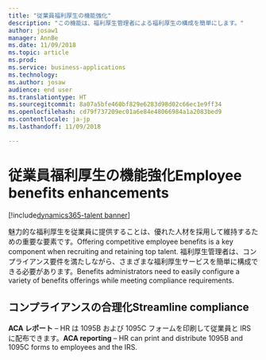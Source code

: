 ```yaml
---
title: "従業員福利厚生の機能強化"
description: "この機能は、福利厚生管理者による福利厚生の構成を簡単にします。"
author: josaw1
manager: AnnBe
ms.date: 11/09/2018
ms.topic: article
ms.prod: 
ms.service: business-applications
ms.technology: 
ms.author: josaw
audience: end user
ms.translationtype: HT
ms.sourcegitcommit: 8a07a5bfe460bf829e6283d98d02c66ec1e9ff34
ms.openlocfilehash: cd79f737209ec01a6e84e48066984a1a2083bed9
ms.contentlocale: ja-jp
ms.lasthandoff: 11/09/2018

---
```


# <a name="employee-benefits-enhancements"></a><span data-ttu-id="835a7-103">従業員福利厚生の機能強化</span><span class="sxs-lookup"><span data-stu-id="835a7-103">Employee benefits enhancements</span></span>

[!include[dynamics365-talent banner](../includes/dynamics365-talent.md)]

<span data-ttu-id="835a7-104">魅力的な福利厚生を従業員に提供することは、優れた人材を採用して維持するための重要な要素です。</span><span class="sxs-lookup"><span data-stu-id="835a7-104">Offering competitive employee benefits is a key component when recruiting and retaining top talent.</span></span> <span data-ttu-id="835a7-105">福利厚生管理者は、コンプライアンス要件を満たしながら、さまざまな福利厚生サービスを簡単に構成できる必要があります。</span><span class="sxs-lookup"><span data-stu-id="835a7-105">Benefits administrators need to easily configure a variety of benefits offerings while meeting compliance requirements.</span></span> 

## <a name="streamline-compliance"></a><span data-ttu-id="835a7-106">コンプライアンスの合理化</span><span class="sxs-lookup"><span data-stu-id="835a7-106">Streamline compliance</span></span>

<span data-ttu-id="835a7-107">**ACA レポート** – HR は 1095B および 1095C フォームを印刷して従業員と IRS に配布できます。</span><span class="sxs-lookup"><span data-stu-id="835a7-107">**ACA reporting** –  HR can print and distribute 1095B and 1095C forms to employees and the IRS.</span></span>

<!--
### Who uses this feature
This feature is intended for benefits administrators.
## Status
### Development status
In development
-->

